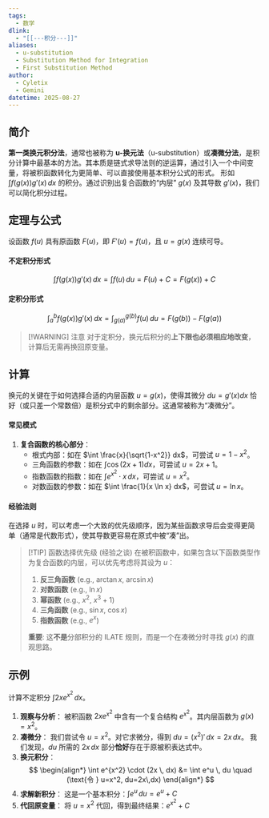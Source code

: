 ```yaml
---
tags:
  - 数学
dlink:
  - "[[---积分---]]"
aliases:
  - u-substitution
  - Substitution Method for Integration
  - First Substitution Method
author:
  - Cyletix
  - Gemini
datetime: 2025-08-27
---
```

## 简介
**第一类换元积分法**，通常也被称为 **u-换元法**（u-substitution）或**凑微分法**，是积分计算中最基本的方法。其本质是链式求导法则的逆运算，通过引入一个中间变量，将被积函数转化为更简单、可以直接使用基本积分公式的形式。
形如 $\int f(g(x)) g'(x) \, dx$ 的积分。通过识别出复合函数的“内层” $g(x)$ 及其导数 $g'(x)$，我们可以简化积分过程。
## 定理与公式
设函数 $f(u)$ 具有原函数 $F(u)$，即 $F'(u) = f(u)$，且 $u = g(x)$ 连续可导。
#### 不定积分形式
$$
\int f(g(x)) g'(x) \, dx = \int f(u) \, du = F(u) + C = F(g(x)) + C
$$
#### 定积分形式
$$
\int_{a}^{b} f(g(x)) g'(x) \, dx = \int_{g(a)}^{g(b)} f(u) \, du = F(g(b)) - F(g(a))
$$
> [!WARNING] 注意
> 对于定积分，换元后积分的**上下限也必须相应地改变**，计算后无需再换回原变量。
## 计算
换元的关键在于如何选择合适的内层函数 $u = g(x)$，使得其微分 $du = g'(x)dx$ 恰好（或只差一个常数倍）是积分式中的剩余部分。这通常被称为“凑微分”。
#### 常见模式
1.  **复合函数的核心部分**：
    * 根式内部：如在 $\int \frac{x}{\sqrt{1-x^2}} dx$，可尝试 $u = 1-x^2$。
    * 三角函数的参数：如在 $\int \cos(2x+1) dx$，可尝试 $u = 2x+1$。
    * 指数函数的指数：如在 $\int e^{x^2} \cdot x \, dx$，可尝试 $u = x^2$。
    * 对数函数的参数：如在 $\int \frac{1}{x \ln x} dx$，可尝试 $u = \ln x$。
#### 经验法则
在选择 $u$ 时，可以考虑一个大致的优先级顺序，因为某些函数求导后会变得更简单（通常是代数形式），使其导数更容易在原式中被“凑”出。
> [!TIP] 函数选择优先级 (经验之谈)
> 在被积函数中，如果包含以下函数类型作为复合函数的内层，可以优先考虑将其设为 $u$：
> 1.  **反三角函数** (e.g., $\arctan x$, $\arcsin x$)
> 2.  **对数函数** (e.g., $\ln x$)
> 3.  **幂函数** (e.g., $x^2$, $x^3+1$)
> 4.  **三角函数** (e.g., $\sin x$, $\cos x$)
> 5.  **指数函数** (e.g., $e^x$)
>
> **重要**: 这**不是**分部积分的 ILATE 规则，而是一个在凑微分时寻找 $g(x)$ 的直观思路。
## 示例
计算不定积分 $\int 2x e^{x^2} \, dx$。
1.  **观察与分析**：
    被积函数 $2x e^{x^2}$ 中含有一个复合结构 $e^{x^2}$。其内层函数为 $g(x) = x^2$。
2.  **凑微分**：
    我们尝试令 $u = x^2$。对它求微分，得到 $du = (x^2)' \, dx = 2x \, dx$。
    我们发现，$du$ 所需的 $2x \, dx$ 部分**恰好**存在于原被积表达式中。
3.  **换元积分**：
    $$
    \begin{align*}
    \int e^{x^2} \cdot (2x \, dx) &= \int e^u \, du  \quad (\text{令 } u=x^2, du=2x\,dx)
    \end{align*}
    $$
4.  **求解新积分**：
    这是一个基本积分：$\int e^u \, du = e^u + C$
5.  **代回原变量**：
    将 $u = x^2$ 代回，得到最终结果：$e^{x^2} + C$
